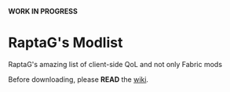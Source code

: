**WORK IN PROGRESS**

# RaptaG's Modlist
RaptaG's amazing list of client-side QoL and not only Fabric mods

Before downloading, please **READ** the [wiki](https://github.com/RaptaG/Modlist/wiki/).
